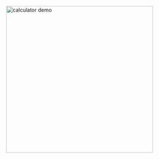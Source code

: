 <img src="https://user-images.githubusercontent.com/87853925/158170142-ede5fe0f-e000-4ca4-88a9-913642219aef.gif" alt="calculator demo" width="400" />
